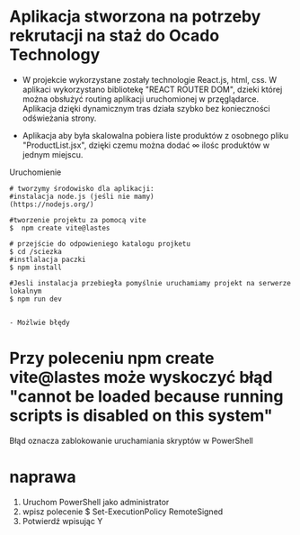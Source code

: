 # Aplikacja stworzona na potrzeby rekrutacji na staż do Ocado Technology 


- W projekcie wykorzystane zostały technologie React.js, html, css.
W aplikaci wykorzystano bibliotekę "REACT ROUTER DOM", dzieki której można obsłużyć routing aplikacji uruchomionej w przęglądarce. Aplikacja dzięki dynamicznym tras działa szybko bez konieczności odświeżania strony.

- Aplikacja aby była skalowalna pobiera liste produktów z osobnego pliku "ProductList.jsx", dzięki czemu można dodać ∞ ilośc produktów w jednym miejscu. 


Uruchomienie
  ```
  # tworzymy środowisko dla aplikacji:
  #instalacja node.js (jeśli nie mamy)
  (https://nodejs.org/)

  #tworzenie projektu za pomocą vite
  $  npm create vite@lastes

  # przejście do odpowieniego katalogu projketu
  $ cd /sciezka
  #instlalacja paczki
  $ npm install

  #Jesli instalacja przebiegła pomyślnie uruchamiamy projekt na serwerze lokalnym
  $ npm run dev   


- Możlwie błędy

  ```
  # Przy poleceniu npm create vite@lastes może wyskoczyć błąd "cannot be loaded because running scripts is disabled on this system"

  Błąd oznacza zablokowanie uruchamiania skryptów w PowerShell
  # naprawa
  1. Uruchom PowerShell jako administrator
  2. wpisz polecenie $ Set-ExecutionPolicy RemoteSigned
  3. Potwierdź wpisując Y

  ```

